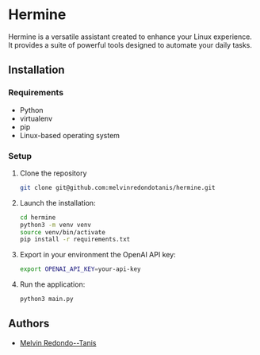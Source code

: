 # Hermine

Hermine is a versatile assistant created to enhance your Linux experience. It provides a suite of powerful tools designed to automate your daily tasks.

## Installation

### Requirements
- Python
- virtualenv
- pip
- Linux-based operating system

### Setup
1. Clone the repository
    ```bash
    git clone git@github.com:melvinredondotanis/hermine.git
    ```
2. Launch the installation:
    ```bash
    cd hermine
    python3 -m venv venv
    source venv/bin/activate
    pip install -r requirements.txt
    ```
3. Export in your environment the OpenAI API key:
    ```bash
    export OPENAI_API_KEY=your-api-key
    ```
4. Run the application:
    ```bash
    python3 main.py
    ```

## Authors
- [Melvin Redondo--Tanis]('mailto:melvin@redondotanis.com')
